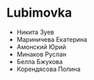 # Lubimovka

- Никита Зуев 
- Мариничева Екатерина
- Амонский Юрий  
- Минаков Руслан
- Белла Бжукова
- Корендясова Полина